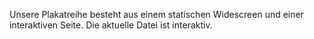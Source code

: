 Unsere Plakatreihe besteht aus einem statischen Widescreen und einer interaktiven Seite.
Die aktuelle Datei ist interaktiv.